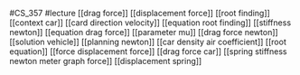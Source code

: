 #CS_357
#lecture
[[drag force]]
[[displacement force]]
[[root finding]]
[[context car]]
[[card direction velocity]]
[[equation root finding]]
[[stiffness newton]]
[[equation drag force]]
[[parameter mu]]
[[drag force newton]]
[[solution vehicle]]
[[planning newton]]
[[car density air coefficient]]
[[root equation]]
[[force displacement force]]
[[drag force car]]
[[spring stiffness newton meter graph force]]
[[displacement spring]]
